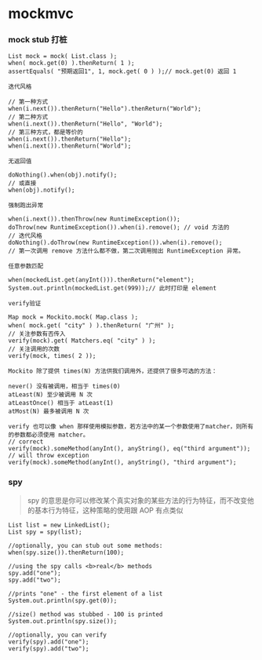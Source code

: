 # mockmvc


### mock stub 打桩

    List mock = mock( List.class );
    when( mock.get(0) ).thenReturn( 1 );
    assertEquals( "预期返回1", 1, mock.get( 0 ) );// mock.get(0) 返回 1

`迭代风格`

    // 第一种方式
    when(i.next()).thenReturn("Hello").thenReturn("World");
    // 第二种方式
    when(i.next()).thenReturn("Hello", "World");
    // 第三种方式，都是等价的
    when(i.next()).thenReturn("Hello");
    when(i.next()).thenReturn("World");

`无返回值`

    doNothing().when(obj).notify();
    // 或直接
    when(obj).notify();

`强制跑出异常`

    when(i.next()).thenThrow(new RuntimeException());
    doThrow(new RuntimeException()).when(i).remove(); // void 方法的
    // 迭代风格
    doNothing().doThrow(new RuntimeException()).when(i).remove();
    // 第一次调用 remove 方法什么都不做，第二次调用抛出 RuntimeException 异常。

`任意参数匹配`

    when(mockedList.get(anyInt())).thenReturn("element");
    System.out.println(mockedList.get(999));// 此时打印是 element

`verify验证`

    Map mock = Mockito.mock( Map.class );
    when( mock.get( "city" ) ).thenReturn( "广州" );
    // 关注参数有否传入
    verify(mock).get( Matchers.eq( "city" ) );
    // 关注调用的次数
    verify(mock, times( 2 ));

    Mockito 除了提供 times(N) 方法供我们调用外，还提供了很多可选的方法：

    never() 没有被调用，相当于 times(0)
    atLeast(N) 至少被调用 N 次
    atLeastOnce() 相当于 atLeast(1)
    atMost(N) 最多被调用 N 次

    verify 也可以像 when 那样使用模拟参数，若方法中的某一个参数使用了matcher，则所有的参数都必须使用 matcher。
    // correct
    verify(mock).someMethod(anyInt(), anyString(), eq("third argument"));
    // will throw exception
    verify(mock).someMethod(anyInt(), anyString(), "third argument");

### spy
> spy 的意思是你可以修改某个真实对象的某些方法的行为特征，而不改变他的基本行为特征，这种策略的使用跟 AOP 有点类似

    List list = new LinkedList();
    List spy = spy(list);

    //optionally, you can stub out some methods:
    when(spy.size()).thenReturn(100);

    //using the spy calls <b>real</b> methods
    spy.add("one");
    spy.add("two");

    //prints "one" - the first element of a list
    System.out.println(spy.get(0));

    //size() method was stubbed - 100 is printed
    System.out.println(spy.size());

    //optionally, you can verify
    verify(spy).add("one");
    verify(spy).add("two");


